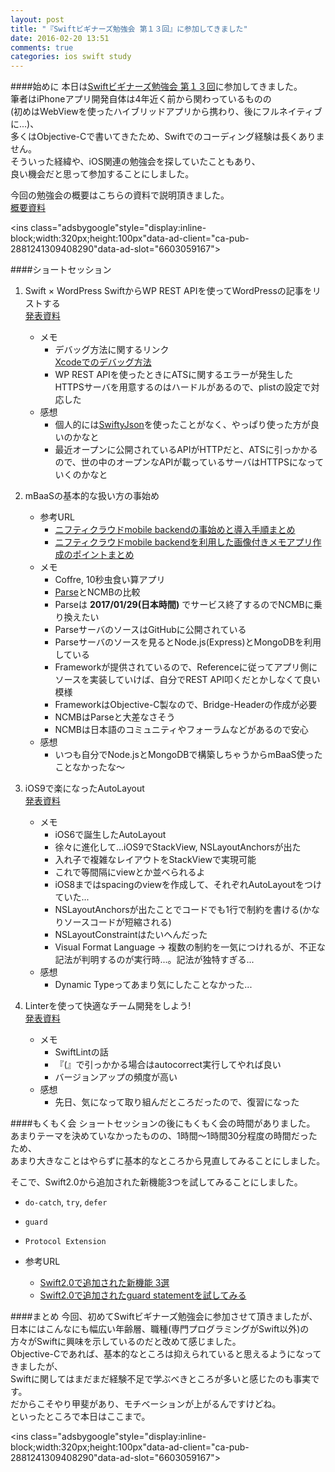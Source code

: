 ```yaml
---
layout: post
title: "『Swiftビギナーズ勉強会 第１３回』に参加してきました"
date: 2016-02-20 13:51
comments: true
categories: ios swift study
---
```


####始めに
本日は[Swiftビギナーズ勉強会 第１３回](http://eventdots.jp/event/578498)に参加してきました。  
筆者はiPhoneアプリ開発自体は4年近く前から関わっているものの  
(初めはWebViewを使ったハイブリッドアプリから携わり、後にフルネイティブに...)、  
多くはObjective-Cで書いてきたため、Swiftでのコーディング経験は長くありません。  
そういった経緯や、iOS関連の勉強会を探していたこともあり、  
良い機会だと思って参加することにしました。  

今回の勉強会の概要はこちらの資料で説明頂きました。  
[概要資料](http://www.slideshare.net/YoshinoriKoba/swiftswift)  

<script async src="//pagead2.googlesyndication.com/pagead/js/adsbygoogle.js"></script>
<ins class="adsbygoogle"style="display:inline-block;width:320px;height:100px"data-ad-client="ca-pub-2881241309408290"data-ad-slot="6603059167"></ins>
<script>
(adsbygoogle = window.adsbygoogle || []).push({});
</script>

<!-- more -->

####ショートセッション

1. Swift × WordPress SwiftからWP REST APIを使ってWordPressの記事をリストする  
[発表資料](http://www.slideshare.net/YoshinoriKoba/swift-wordpressswift-wp-rest-apiwordpressswift-160220)  
    * メモ  
        * デバッグ方法に関するリンク  
[Xcodeでのデバッグ方法](http://blogios.stack3.net/archives/776)  
        * WP REST APIを使ったときにATSに関するエラーが発生した  
HTTPSサーバを用意するのはハードルがあるので、plistの設定で対応した  
    * 感想  
        * 個人的には[SwiftyJson](https://github.com/SwiftyJSON/SwiftyJSON)を使ったことがなく、やっぱり使った方が良いのかなと  
        * 最近オープンに公開されているAPIがHTTPだと、ATSに引っかかるので、世の中のオープンなAPIが載っているサーバはHTTPSになっていくのかなと  

2. mBaaSの基本的な扱い方の事始め  
    * 参考URL  
        * [ニフティクラウドmobile backendの事始めと導入手順まとめ](http://qiita.com/fumiyasac@github/items/53d9d45d880b0e523417)  
        * [ニフティクラウドmobile backendを利用した画像付きメモアプリ作成のポイントまとめ](http://qiita.com/fumiyasac@github/items/7549acb9610860de1733)  
    * メモ  
        * Coffre, 10秒虫食い算アプリ  
        * [Parse](https://parse.com/)とNCMBの比較  
        * Parseは **2017/01/29(日本時間)** でサービス終了するのでNCMBに乗り換えたい  
        * ParseサーバのソースはGitHubに公開されている  
        * Parseサーバのソースを見るとNode.js(Express)とMongoDBを利用している  
        * Frameworkが提供されているので、Referenceに従ってアプリ側にソースを実装していけば、自分でREST API叩くだとかしなくて良い模様  
        * FrameworkはObjective-C製なので、Bridge-Headerの作成が必要  
        * NCMBはParseと大差なさそう  
        * NCMBは日本語のコミュニティやフォーラムなどがあるので安心  
    * 感想  
        * いつも自分でNode.jsとMongoDBで構築しちゃうからmBaaS使ったことなかったな〜  

3. iOS9で楽になったAutoLayout  
[発表資料](https://speakerdeck.com/satotakeshi/shi-utukiyanai-ios9dele-ninatutaauto-layout)  
    * メモ  
        * iOS6で誕生したAutoLayout  
        * 徐々に進化して...iOS9でStackView, NSLayoutAnchorsが出た  
        * 入れ子で複雑なレイアウトをStackViewで実現可能  
        * これで等間隔にviewとか並べられるよ  
        * iOS8まではspacingのviewを作成して、それぞれAutoLayoutをつけていた...  
        * NSLayoutAnchorsが出たことでコードでも1行で制約を書ける(かなりソースコードが短縮される)  
        * NSLayoutConstraintはたいへんだった  
        * Visual Format Language → 複数の制約を一気につけれるが、不正な記法が判明するのが実行時...。記法が独特すぎる...  
    * 感想  
        * Dynamic Typeってあまり気にしたことなかった...  

4. Linterを使って快適なチーム開発をしよう!  
[発表資料](https://speakerdeck.com/akatsuki174/linterwoshi-tutekuai-shi-natimukai-fa-wosiyou)  
    * メモ
        * SwiftLintの話  
        * 『(』で引っかかる場合はautocorrect実行してやれば良い  
        * バージョンアップの頻度が高い  
    * 感想  
        * 先日、気になって取り組んだところだったので、復習になった  

####もくもく会
ショートセッションの後にもくもく会の時間がありました。  
あまりテーマを決めていなかったものの、1時間〜1時間30分程度の時間だったため、  
あまり大きなことはやらずに基本的なところから見直してみることにしました。  

そこで、Swift2.0から追加された新機能3つを試してみることにしました。  

* `do-catch`, `try`, `defer`  
* `guard`  
* `Protocol Extension`  

* 参考URL  
    * [Swift2.0で追加された新機能 3選](https://moneyforward.com/engineers_blog/2015/06/17/swift2/)  
    * [Swift2.0で追加されたguard statementを試してみる](http://llcc.hatenablog.com/entry/2015/06/13/235129)  

####まとめ
今回、初めてSwiftビギナーズ勉強会に参加させて頂きましたが、  
日本にはこんなにも幅広い年齢層、職種(専門プログラミングがSwift以外)の方々がSwiftに興味を示しているのだと改めて感じました。  
Objective-Cであれば、基本的なところは抑えられていると思えるようになってきましたが、  
Swiftに関してはまだまだ経験不足で学ぶべきところが多いと感じたのも事実です。  
だからこそやり甲斐があり、モチベーションが上がるんですけどね。  
といったところで本日はここまで。  

<script async src="//pagead2.googlesyndication.com/pagead/js/adsbygoogle.js"></script>
<ins class="adsbygoogle"style="display:inline-block;width:320px;height:100px"data-ad-client="ca-pub-2881241309408290"data-ad-slot="6603059167"></ins>
<script>
(adsbygoogle = window.adsbygoogle || []).push({});
</script>

